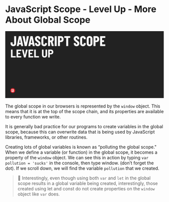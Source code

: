 # JavaScript Scope - Level Up - More About Global Scope

![Hero image](./assets/hero.png)

The global scope in our browsers is represented by the `window` object. This means that it is at the top of the scope chain, and its properties are available to every function we write.

It is generally bad practice for our programs to create variables in the global scope, because this can overwrite data that is being used by JavaScript libraries, frameworks, or other routines.

Creating lots of global variables  is known as “polluting the global scope." When we define a variable (or function) in the global scope, it becomes a property of the `window` object. We can see this in action by typing `var pollution = 'sucks'` in the console, then type window. (don’t forget the dot). If we scroll down, we will find the variable `pollution` that we created.

> 🧠 Interestingly, even though using both `var` and `let` in the global scope results in a global variable being created, interestingly, those created using let and const do not create properties on the `window` object like `var` does.
